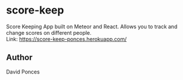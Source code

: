 # score-keep
Score Keeping App built on Meteor and React. Allows you to track and change scores on different people.  
Link: https://score-keep-ponces.herokuapp.com/

## Author

David Ponces
